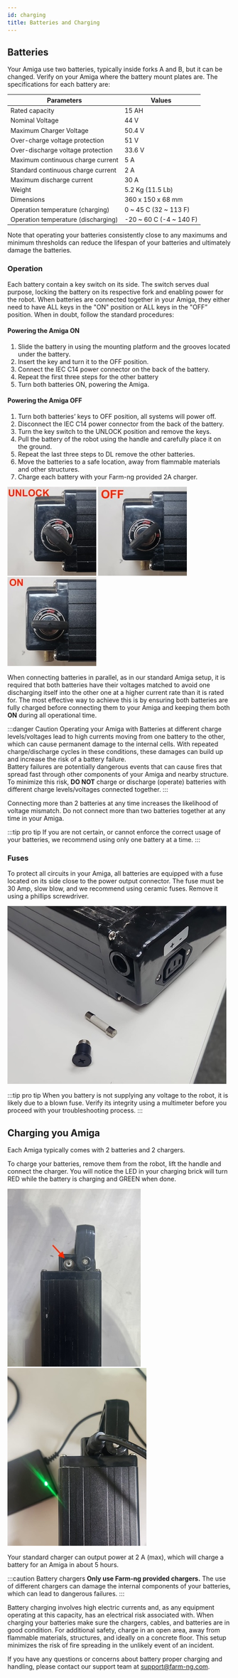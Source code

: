 ```yaml
---
id: charging
title: Batteries and Charging
---
```


## Batteries

Your Amiga use two batteries, typically inside forks A and B, but it can be changed.
Verify on your Amiga where the battery mount plates are.
The specifications for each battery are:


|Parameters| Values|
|---|---|
|Rated capacity | 15 AH |
|Nominal Voltage| 44 V |
|Maximum Charger Voltage | 50.4 V|
|Over-charge voltage protection | 51 V|
|Over-discharge voltage protection|33.6 V|
|Maximum continuous charge current | 5 A |
|Standard continuous charge current | 2 A |
|Maximum discharge current | 30 A |
|Weight| 5.2 Kg (11.5 Lb)|
|Dimensions|360 x 150 x 68 mm|
|Operation temperature (charging)| 0 ~ 45 C (32 ~ 113 F)|
|Operation temperature (discharging)| -20 ~ 60 C (-4 ~ 140 F) |

Note that operating your batteries consistently close to any maximums and minimum thresholds can
reduce the lifespan of your batteries and ultimately damage the batteries.

### Operation

Each battery contain a key switch on its side. The switch serves dual purpose, locking the battery
on its respective fork and enabling power for the robot. When batteries are connected together in
your Amiga, they either need to have ALL keys in the "ON" position or ALL keys in the "OFF”
position. When in doubt, follow the standard procedures:

#### Powering the Amiga ON

1. Slide the battery in using the mounting platform and the grooves located under the battery.
2. Insert the key and turn it to the OFF position.
3. Connect the IEC C14 power connector on the back of the battery.
4. Repeat the first three steps for the other battery
5. Turn both batteries ON, powering the Amiga.

#### Powering the Amiga OFF

1. Turn both batteries’ keys to OFF position, all systems will power off.
2. Disconnect the IEC C14 power connector from the back of the battery.
3. Turn the key switch to the UNLOCK position and remove the keys.
4. Pull the battery of the robot using the handle and carefully place it on the ground.
5. Repeat the last three steps to DL remove the other batteries.
6. Move the batteries to a safe location, away from flammable materials and other structures.
7. Charge each battery with your Farm-ng provided 2A charger.


![Battery in unlock position](./assets/batt_unlock.jpeg) ![Battery in OFF position](./assets/batt_off.jpeg)
![Battery in ON position](./assets/batt_on.jpeg)

When connecting batteries in parallel, as in our standard Amiga setup, it is required that both
batteries have their voltages matched to avoid one discharging itself into the other one at a
higher current rate than it is rated for. The most effective way to achieve
this is by ensuring both batteries are fully charged before connecting them to your Amiga and
keeping them both **ON** during all operational time.

:::danger Caution
Operating your Amiga with Batteries at different charge levels/voltages lead to high currents moving
from one battery to the other, which can cause permanent damage to the internal cells. With repeated
charge/discharge cycles in these conditions, these damages can build up and increase the risk of a
battery failure.
<br/>
Battery failures are potentially dangerous events that can cause fires that spread fast through
other components of your Amiga and nearby structure. To minimize this risk, **DO NOT** charge or discharge
(operate) batteries with different charge levels/voltages connected together.
:::

Connecting more than 2 batteries at any time increases the likelihood of voltage mismatch. Do not
connect more than two batteries together at any time in your Amiga.

:::tip pro tip
If you are not certain, or cannot enforce the correct usage of your batteries, we recommend using
only one battery at a time.
:::

### Fuses

To protect all circuits in your Amiga, all batteries are equipped with a fuse located on its side
close to the power output connector. The fuse must be 30 Amp, slow blow, and we recommend using
ceramic fuses.
Remove it using a phillips screwdriver.

![Changing battery fuse](./assets/fuse.jpeg)

:::tip pro tip
When you battery is not supplying any voltage to the robot, it is likely due to a blown fuse.
Verify its integrity using a multimeter before you proceed with your troubleshooting process.
:::

## Charging you Amiga

Each Amiga typically comes with 2 batteries and 2 chargers.

To charge your batteries, remove them from the robot, lift the handle and connect the
charger. You will notice the LED in your charging brick will turn RED while the battery is
charging and GREEN when done.

![Amiga's battery charging port](../hardware/assets/dock.jpg) ![Amiga's charging on a bench](../hardware/assets/charging.jpeg)

Your standard charger can output power at 2 A (max), which will charge a battery for an Amiga in
about 5 hours.

:::caution Battery chargers
**Only use Farm-ng provided chargers.** The use of different chargers can damage the internal
components of your batteries, which can lead to dangerous failures.
:::

Battery charging involves high electric currents and, as any equipment operating at this capacity,
has an electrical risk associated with. When charging your batteries make sure the chargers,
cables, and batteries are in good condition. For additional safety, charge in an open area, away from
flammable materials, structures, and ideally on a concrete floor. This setup minimizes the risk of fire
spreading in the unlikely event of an incident.

If you have any questions or concerns about battery proper charging and handling, please contact our
support team at support@farm-ng.com.

